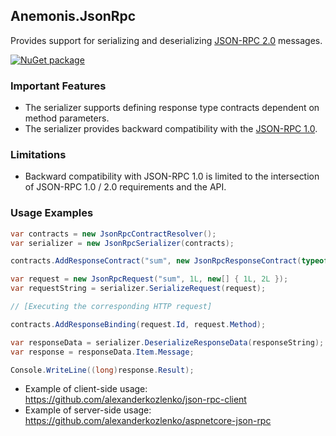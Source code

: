 ## Anemonis.JsonRpc

Provides support for serializing and deserializing [JSON-RPC 2.0](http://www.jsonrpc.org/specification) messages.

[![NuGet package](https://img.shields.io/nuget/v/Anemonis.JsonRpc.svg?style=flat-square)](https://www.nuget.org/packages/Anemonis.JsonRpc)

### Important Features

- The serializer supports defining response type contracts dependent on method parameters.
- The serializer provides backward compatibility with the [JSON-RPC 1.0](http://www.jsonrpc.org/specification_v1).

### Limitations

- Backward compatibility with JSON-RPC 1.0 is limited to the intersection of JSON-RPC 1.0 / 2.0 requirements and the API.

### Usage Examples

```cs
var contracts = new JsonRpcContractResolver();
var serializer = new JsonRpcSerializer(contracts);

contracts.AddResponseContract("sum", new JsonRpcResponseContract(typeof(long)));

var request = new JsonRpcRequest("sum", 1L, new[] { 1L, 2L });
var requestString = serializer.SerializeRequest(request);

// [Executing the corresponding HTTP request]

contracts.AddResponseBinding(request.Id, request.Method);

var responseData = serializer.DeserializeResponseData(responseString);
var response = responseData.Item.Message;

Console.WriteLine((long)response.Result);
```

- Example of client-side usage: https://github.com/alexanderkozlenko/json-rpc-client
- Example of server-side usage: https://github.com/alexanderkozlenko/aspnetcore-json-rpc